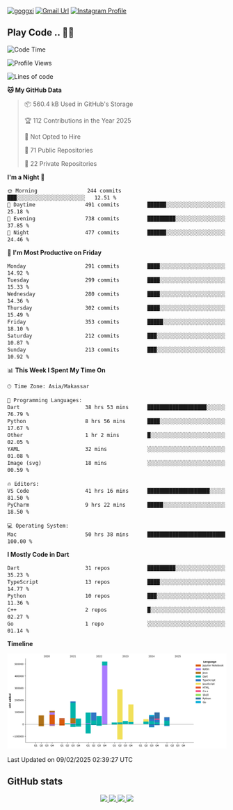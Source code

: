 [![goggxi](https://img.shields.io/badge/Portofolio-Goggxi-orange)](https://goggxi.github.io)
[![Gmail Url](https://img.shields.io/twitter/url?label=Goggxi@gmail.com&logo=gmail&style=social&url=http%3A%2F%2Fmailto%3Acontact.Goggxi@gmail.com)](mailto:Goggxi@gmail.com) [![Instagram Profile](https://img.shields.io/twitter/url?label=moh_rifkan&logo=instagram&style=social&url=https://www.instagram.com/moh_rifkan/)](https://www.instagram.com/moh_rifkan/)

## Play Code .. 💬🚀

<!-- [![Moh Rifkan GitHub stats](https://github-readme-stats.vercel.app/api?username=goggxi&count_private=true&show_icons=true&theme=dracula&custom_title=Goggxi%20Statistic%20🚀)](https://github.com/goggxi/goggxi)

[![Top Langs](https://github-readme-stats.vercel.app/api/top-langs/?username=goggxi&langs_count=8&layout=compact&show_icons=true&theme=dracula)](https://github.com/goggxi/goggxi) -->

<!--START_SECTION:waka-->
![Code Time](http://img.shields.io/badge/Code%20Time-4%2C059%20hrs%2055%20mins-blue)

![Profile Views](http://img.shields.io/badge/Profile%20Views-1-blue)

![Lines of code](https://img.shields.io/badge/From%20Hello%20World%20I%27ve%20Written-2.0%20million%20lines%20of%20code-blue)

**🐱 My GitHub Data** 

> 📦 560.4 kB Used in GitHub's Storage 
 > 
> 🏆 112 Contributions in the Year 2025
 > 
> 🚫 Not Opted to Hire
 > 
> 📜 71 Public Repositories 
 > 
> 🔑 22 Private Repositories 
 > 
**I'm a Night 🦉** 

```text
🌞 Morning                244 commits         ███░░░░░░░░░░░░░░░░░░░░░░   12.51 % 
🌆 Daytime                491 commits         ██████░░░░░░░░░░░░░░░░░░░   25.18 % 
🌃 Evening                738 commits         █████████░░░░░░░░░░░░░░░░   37.85 % 
🌙 Night                  477 commits         ██████░░░░░░░░░░░░░░░░░░░   24.46 % 
```
📅 **I'm Most Productive on Friday** 

```text
Monday                   291 commits         ████░░░░░░░░░░░░░░░░░░░░░   14.92 % 
Tuesday                  299 commits         ████░░░░░░░░░░░░░░░░░░░░░   15.33 % 
Wednesday                280 commits         ████░░░░░░░░░░░░░░░░░░░░░   14.36 % 
Thursday                 302 commits         ████░░░░░░░░░░░░░░░░░░░░░   15.49 % 
Friday                   353 commits         █████░░░░░░░░░░░░░░░░░░░░   18.10 % 
Saturday                 212 commits         ███░░░░░░░░░░░░░░░░░░░░░░   10.87 % 
Sunday                   213 commits         ███░░░░░░░░░░░░░░░░░░░░░░   10.92 % 
```


📊 **This Week I Spent My Time On** 

```text
🕑︎ Time Zone: Asia/Makassar

💬 Programming Languages: 
Dart                     38 hrs 53 mins      ███████████████████░░░░░░   76.79 % 
Python                   8 hrs 56 mins       ████░░░░░░░░░░░░░░░░░░░░░   17.67 % 
Other                    1 hr 2 mins         █░░░░░░░░░░░░░░░░░░░░░░░░   02.05 % 
YAML                     32 mins             ░░░░░░░░░░░░░░░░░░░░░░░░░   01.08 % 
Image (svg)              18 mins             ░░░░░░░░░░░░░░░░░░░░░░░░░   00.59 % 

🔥 Editors: 
VS Code                  41 hrs 16 mins      ████████████████████░░░░░   81.50 % 
PyCharm                  9 hrs 22 mins       █████░░░░░░░░░░░░░░░░░░░░   18.50 % 

💻 Operating System: 
Mac                      50 hrs 38 mins      █████████████████████████   100.00 % 
```

**I Mostly Code in Dart** 

```text
Dart                     31 repos            █████████░░░░░░░░░░░░░░░░   35.23 % 
TypeScript               13 repos            ████░░░░░░░░░░░░░░░░░░░░░   14.77 % 
Python                   10 repos            ███░░░░░░░░░░░░░░░░░░░░░░   11.36 % 
C++                      2 repos             █░░░░░░░░░░░░░░░░░░░░░░░░   02.27 % 
Go                       1 repo              ░░░░░░░░░░░░░░░░░░░░░░░░░   01.14 % 
```



**Timeline**

![Lines of Code chart](https://raw.githubusercontent.com/Goggxi/Goggxi/main/assets/bar_graph.png)


 Last Updated on 09/02/2025 02:39:27 UTC
<!--END_SECTION:waka-->

## GitHub stats

<p align="center">
  <a href="https://github.com/goggxi">
    <img src="http://github-profile-summary-cards.vercel.app/api/cards/profile-details?username=goggxi&theme=transparent" />
  </a>
  <a href="https://github.com/goggxi">
    <img src="https://github-readme-streak-stats.herokuapp.com/?user=goggxi&hide_border=true&card_width=338&theme=transparent" />
  </a>
  <a href="https://github.com/goggxi">
    <img src="http://github-profile-summary-cards.vercel.app/api/cards/stats?username=goggxi&theme=transparent" />
  </a>
  <a href="https://github.com/goggxi">
    <img src="https://github-readme-stats.vercel.app/api/top-langs/?username=goggxi&langs_count=10&exclude_repo=&hide=c,makefile,html,css,sass,nix,nunjucks,tsql,dockerfile,shell&card_width=699&hide_border=true&theme=transparent" />
  </a>
  <!-- <br/>
  <a href="https://github.com/goggxi">
    <img src="https://komarev.com/ghpvc/?username=goggxi&color=blue&style=flat" />
  </a> -->
</p>
